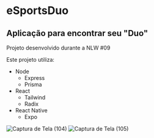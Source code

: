 # eSportsDuo
## **Aplicação para encontrar seu "Duo"**

Projeto desenvolvido durante a NLW #09 <br>

Este projeto utiliza:

- Node
  - Express
  - Prisma
- React
  - Tailwind
  - Radix
- React Native
  - Expo

![Captura de Tela (104)](https://user-images.githubusercontent.com/83790785/195392364-75d542f8-2f51-4dc2-be38-3267ca3afc9c.png)
![Captura de Tela (105)](https://user-images.githubusercontent.com/83790785/195392543-bc89bdfe-b6e7-4ec8-befe-4c2726ebaaa0.png)
